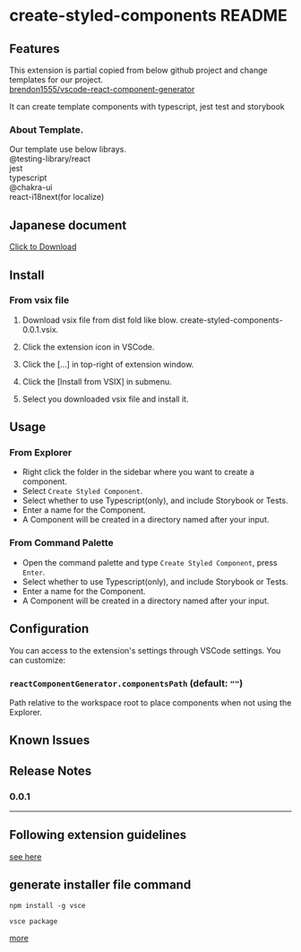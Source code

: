 # create-styled-components README

## Features
This extension is partial copied from below github project and change templates for our project.  
[brendon1555/vscode-react-component-generator](https://github.com/brendon1555/vscode-react-component-generator)

It can create template components with typescript, jest test and storybook
### About Template.
Our template use below librays.  
@testing-library/react  
jest  
typescript  
@chakra-ui  
react-i18next(for localize)  

## Japanese document
<a href="document/Create Styled Components for Vscode.pptx" download>Click to Download</a>

## Install

### From vsix file
1. Download vsix file from dist fold like blow.
   create-styled-components-0.0.1.vsix.

2. Click the extension icon in VSCode.
3. Click the [...] in top-right of extension window.
4. Click the  [Install from VSIX] in submenu.
5. Select you downloaded vsix file and install it.

## Usage

### From Explorer

- Right click the folder in the sidebar where you want to create a component.
- Select `Create Styled Component`.
- Select whether to use Typescript(only), and include Storybook or Tests.
- Enter a name for the Component.
- A Component will be created in a directory named after your input.

### From Command Palette

- Open the command palette and type `Create Styled Component`, press `Enter`.
- Select whether to use Typescript(only), and include Storybook or Tests.
- Enter a name for the Component.
- A Component will be created in a directory named after your input.


## Configuration

You can access to the extension's settings through VSCode settings. You can customize:

### `reactComponentGenerator.componentsPath` (default: `""`)
Path relative to the workspace root to place components when not using the Explorer.



## Known Issues


## Release Notes


### 0.0.1


-----------------------------------------------------------------------------------------------------------
## Following extension guidelines
[see here](url:https://code.visualstudio.com/api/get-started/your-first-extension)

## generate installer file command
`npm install -g vsce`

`vsce package`  

[more](url:https://code.visualstudio.com/api/working-with-extensions/publishing-extension)
